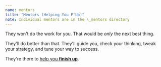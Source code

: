```yaml
---
name: mentors
title: "Mentors (Helping You F'Up)"
note: Individual mentors are in the \_mentors directory
---
```

They won't do the work for you.  That would be *only* the next best thing.

They'll do better than that.  They'll guide you, check your thinking, tweak your strategy, and tune your way to success.

They're there to <a class="smoothie" href="#schedule">help you **finish up**</a>.
